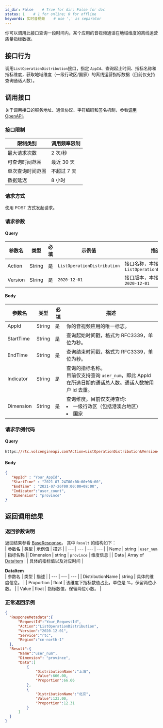 ```yaml
---
is_dir: False    # True for dir; False for doc
status: 1    # 1 for online; 0 for offline
keywords: 实时音视频    # use ',' as separator
---
```


你可以调用此接口查询一段时间内，某个应用的音视频通话在地域维度的离线运营质量指标数据。  
##  接口行为    
调用`ListOperationDistribution`接口，指定 `AppId`、查询起止时间、指标名称和指标维度，获取地域维度（一级行政区/国家）的离线运营指标数据（目前仅支持查询通话人数）。  


## 调用接口

关于调用接口的服务地址、通信协议、字符编码和签名机制，参看[调用OpenAPI](69828)。

###  接口限制    
| **限制类别** | **调用频率限制** |
| --- | --- |
| 最大请求次数| 2 次/秒 |
| 可查询时间范围 | 最近 30 天 |
| 单次查询时间范围 | 不超过 7 天 |
| 数据延迟 | 8 小时 |  

###  请求方式    
使用 POST 方式发起请求。  

###  请求参数    
####  **Query**    
| **参数名** | **类型** | **必填** | **示例值** | **描述** |
| --- | --- | --- | --- | --- |
| Action | String | 是 | `ListOperationDistribution` | 接口名称，本接口取值：`ListOperationDistribution` |
| Version | String | 是 | `2020-12-01` | 接口版本，本接口取值：`2020-12-01` |  

####  **Body**    
| **参数名** | **类型** | **必填** | **描述** |
| --- | --- | --- | --- |
| AppId | String | 是 | 你的音视频应用的唯一标志。 |
| StartTime | String | 是 | 查询起始时间戳，格式为 RFC3339，单位为秒。 |
| EndTime | String | 是 | 查询结束时间戳，格式为 RFC3339，单位为秒。 |
| Indicator | String | 是 | 查询的指标名称。<br>目前仅支持查询 `user_num`，即此 AppId 在所选日期的通话总人数。通话人数按用户 id 去重。|
| Dimension | String | 是 | 查询维度。目前仅支持查询:<li>一级行政区（包括港澳台地区）</li><li>国家</li> | 
 
 ###  请求示例代码    
 ####  Query    
 ```postscript
 https://rtc.volcengineapi.com?Action=ListOperationDistribution&Version=2020-12-01
 ```
 
 ####  Body    
 ```json
{
    "AppId" : "Your_AppId",
    "StartTime" : "2021-07-24T00:00:00+08:00",
    "EndTime" : "2021-07-26T00:00:00+08:00",
    "Indicator":"user_count",
    "Dimension": "province"
}
```
 
 ##  返回调用结果    
 ### 返回参数说明
 返回结果参看 [BaseResponse](https://www.volcengine.com/docs/6348/69835#baseresponse)。 
 其中 `Result` 的结构如下：    
 | 参数名 | 类型 | 示例值 | 描述 |
 | --- | --- | --- | --- |
 | Name | string | `user_num` | 指标名称 || Dimension | string | `province` | 维度信息 |
 | Data | Array of [DataItem](#dataitem) |  | 具体的指标值以及对应时间 | 
 
  **DataItem** <span id="dataitem"></span>  
  | 参数名 | 类型 | 描述 |
  | --- | --- | --- |
  | DistributionName | string | 具体的维度信息。 |
  | Proportion | float | 该维度下指标数值占比，单位是 %，保留两位小数。 |
  | Value | float | 指标数值，保留两位小数。 |  
  
  ###  正常返回示例    

  ```json
{
    "ResponseMetadata":{
        "RequestId":"Your_RequestId",
        "Action":"ListOperationDistribution",
        "Version":"2020-12-01",
        "Service":"rtc",
        "Region":"cn-north-1"
    },
    "Result":{
        "Name":"user_num",
        "Dimension": "province",
        "Data":[
            {
                "DistributionName":"上海",
                "Value":666.00,
                "Proportion":66.66
            },
            {
                "DistributionName":"北京",
                "Value":123.00,
                "Proportion":12.31
            }
        ]
    }
}
```
